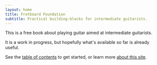 ```yaml
---
layout: home
title: Fretboard Foundation
subtitle: Practical building-blocks for intermediate guitarists.
---
```


This is a free book about playing guitar aimed at intermediate guitarists. 

It is a work in progress, 
but hopefully what's available so far is already useful.

See the [table of contents](toc) to get started,
 or learn more [about this site](about).


